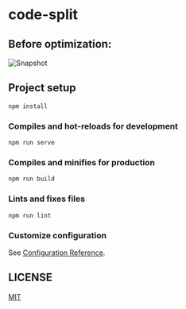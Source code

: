 # code-split

## Before optimization:
![Snapshot](https://github.com/51fe/webpack-code-splitting-optimization/blob/master/before.png?raw=true)

## Project setup
```
npm install
```

### Compiles and hot-reloads for development
```
npm run serve
```

### Compiles and minifies for production
```
npm run build
```

### Lints and fixes files
```
npm run lint
```

### Customize configuration
See [Configuration Reference](https://cli.vuejs.org/config/).

## LICENSE
[MIT](LICENSE)
